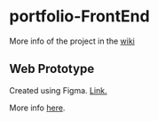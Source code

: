 # portfolio-FrontEnd
More info of the project in the [wiki](https://github.com/FedeBayer/portfolio-FrontEnd/wiki)

## Web Prototype
Created using Figma. [Link.](https://www.figma.com/file/F6T63r8owJmT3oLElwKDfM/Portfolio-ArgPrograma?node-id=3088%3A22)

More info [here](https://github.com/FedeBayer/portfolio-FrontEnd/wiki/Development#website-prototype).
